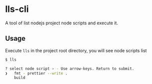 # lls-cli

A tool of list nodejs project node scripts and execute it.

## Usage

Execute `lls` in the project root directory, you will see node scripts list

```bash
$ lls

? select node script › - Use arrow-keys. Return to submit.
❯   fmt - prettier --write .
    build
```
